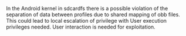 In the Android kernel in sdcardfs there is a possible violation of the separation of data between profiles due to shared mapping of obb files. This could lead to local escalation of privilege with User execution privileges needed. User interaction is needed for exploitation.